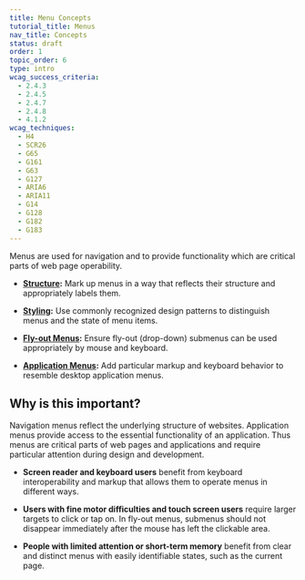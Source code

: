 ```yaml
---
title: Menu Concepts
tutorial_title: Menus
nav_title: Concepts
status: draft
order: 1
topic_order: 6
type: intro
wcag_success_criteria:
  - 2.4.3
  - 2.4.5
  - 2.4.7
  - 2.4.8
  - 4.1.2
wcag_techniques:
  - H4
  - SCR26
  - G65
  - G161
  - G63
  - G127
  - ARIA6
  - ARIA11
  - G14
  - G128
  - G182
  - G183
---
```

Menus are used for navigation and to provide functionality which are critical parts of web page operability.

* **[Structure](structure.html):** Mark up menus in a way that reflects their structure and appropriately labels them.

* **[Styling](styling.html):** Use commonly recognized design patterns to distinguish menus and the state of menu items.

* **[Fly-out Menus](flyout.html):** Ensure fly-out (drop-down) submenus can be used appropriately by mouse and keyboard.

* **[Application Menus](application-menus.html):** Add particular markup and keyboard behavior to resemble desktop application menus.

## Why is this important?

Navigation menus reflect the underlying structure of websites. Application menus provide access to the essential functionality of an application. Thus menus are critical parts of web pages and applications and require particular attention during design and development.

* **Screen reader and keyboard users** benefit from keyboard interoperability and markup that allows them to operate menus in different ways.

* **Users with fine motor difficulties and touch screen users** require larger targets to click or tap on. In fly-out menus, submenus should not disappear immediately after the mouse has left the clickable area.

* **People with limited attention or short-term memory** benefit from clear and distinct menus with easily identifiable states, such as the current page.

